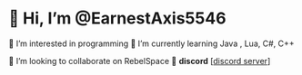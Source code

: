 # 👋 Hi, I’m @EarnestAxis5546
 👀 I’m interested in programming
 🌱 I’m currently learning Java , Lua, C#, C++

 💞️ I’m looking to collaborate on RebelSpace
 🌌 **discord** [[discord server](https://discord.gg/YQGK55KX2z)]
    
<!---
EarnestAxis5546/EarnestAxis5546 is a ✨ special ✨ repository because its `README.md` (this file) appears on your GitHub profile.
You can click the Preview link to take a look at your changes.
--->
